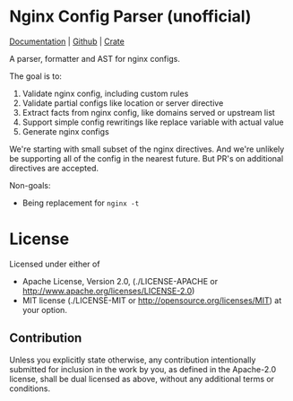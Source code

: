 Nginx Config Parser (unofficial)
================================

[Documentation](https://docs.rs/nginx-config) |
[Github](https://github.com/tailhook/nginx-config) |
[Crate](https://crates.io/crates/nginx-config)

A parser, formatter and AST for nginx configs.

The goal is to:

1. Validate nginx config, including custom rules
2. Validate partial configs like location or server directive
3. Extract facts from nginx config, like domains served or upstream list
4. Support simple config rewritings like replace variable with actual value
5. Generate nginx configs

We're starting with small subset of the nginx directives. And we're unlikely
be supporting all of the config in the nearest future. But PR's on additional
directives are accepted.

Non-goals:

* Being replacement for ``nginx -t``


License
=======

Licensed under either of

* Apache License, Version 2.0,
  (./LICENSE-APACHE or http://www.apache.org/licenses/LICENSE-2.0)
* MIT license (./LICENSE-MIT or http://opensource.org/licenses/MIT)
  at your option.

Contribution
------------

Unless you explicitly state otherwise, any contribution intentionally
submitted for inclusion in the work by you, as defined in the Apache-2.0
license, shall be dual licensed as above, without any additional terms or
conditions.

